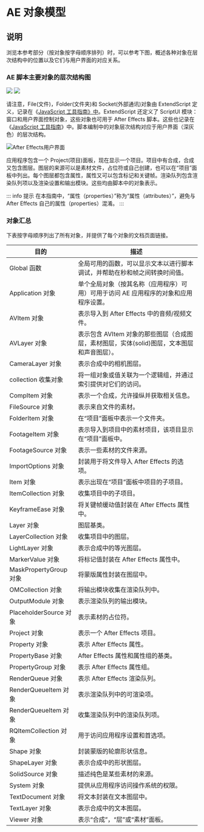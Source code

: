# AE 对象模型

## 说明

浏览本参考部分（按对象按字母顺序排列）时，可以参考下图，概述各种对象在层次结构中的位置以及它们与用户界面的对应关系。

### AE 脚本主要对象的层次结构图

![](https://mir.yuelili.com/wp-content/uploads/2021/07/1ae9650c46f14bb1310fa3b81fcccf99.png)
![](https://mir.yuelili.com/wp-content/uploads/2021/07/5c3d5e676644ade2a14106a01e0e2b0d.png)

请注意，File(文件)，Folder(文件夹)和 Socket(外部通讯)对象由 ExtendScript 定义，记录在《[JavaScript 工具指南》中](http://estk.aenhancers.com/)。ExtendScript 还定义了 ScriptUI 模块：窗口和用户界面控制对象，这些对象也可用于 After
Effects 脚本。这些也记录在《[JavaScript 工具指南](http://estk.aenhancers.com/)》中。脚本编制中的对象层次结构对应于用户界面（深灰色）的层次结构。

![After Effects用户界面](https://mir.yuelili.com/wp-content/uploads/2021/07/3d4c924e25a07dda2e1f28769be5682c.png)

应用程序包含一个 Project(项目)面板，现在显示一个项目。项目中有合成，合成又包含图层。图层的来源可以是素材文件，占位符或自己创建，也可以在“项目”面板中列出。每个图层都包含属性，属性又可以包含标记和关键帧。渲染队列包含渲染队列项以及渲染设置和输出模块。这些均由脚本中的对象表示。

::: info 提示
在本指南中，“属性（properties）”称为“属性（attributes）”，避免与 After Effects 自己的属性（properties）混淆。
:::

### 对象汇总

下表按字母顺序列出了所有对象，并提供了每个对象的文档页面链接。

| 目的                   | 描述                                                                                        |
| ---------------------- | ------------------------------------------------------------------------------------------- |
| Global 函数            | 全局可用的函数，可以显示文本以进行脚本调试，并帮助在秒和帧之间转换时间值。                  |
| Application 对象       | 单个全局对象（按其名称（应用程序）可用）可用于访问 AE 应用程序的对象和应用程序设置。        |
| AVItem 对象            | 表示导入到 After Effects 中的音频/视频文件。                                                |
| AVLayer 对象           | 表示包含 AVItem 对象的那些图层（合成图层，素材图层，实体(solid)图层，文本图层和声音图层）。 |
| CameraLayer 对象       | 表示合成中的相机图层。                                                                      |
| collection 收集对象    | 将一组对象或值关联为一个逻辑组，并通过索引提供对它们的访问。                                |
| CompItem 对象          | 表示一个合成，允许操纵并获取相关信息。                                                      |
| FileSource 对象        | 表示来自文件的素材。                                                                        |
| FolderItem 对象        | 在“项目”面板中表示一个文件夹。                                                              |
| FootageItem 对象       | 表示导入到项目中的素材项目，该项目显示在“项目”面板中。                                      |
| FootageSource 对象     | 表示一些素材的文件来源。                                                                    |
| ImportOptions 对象     | 封装用于将文件导入 After Effects 的选项。                                                   |
| Item 对象              | 表示出现在“项目”面板中项目的子项目。                                                        |
| ItemCollection 对象    | 收集项目中的子项目。                                                                        |
| KeyframeEase 对象      | 将关键帧缓动值封装在 After Effects 属性中。                                                 |
| Layer 对象             | 图层基类。                                                                                  |
| LayerCollection 对象   | 收集项目中的图层。                                                                          |
| LightLayer 对象        | 表示合成中的等光图层。                                                                      |
| MarkerValue 对象       | 将标记值封装在 After Effects 属性中。                                                       |
| MaskPropertyGroup 对象 | 将蒙版属性封装在图层中。                                                                    |
| OMCollection 对象      | 将输出模块收集在渲染队列中。                                                                |
| OutputModule 对象      | 表示渲染队列的输出模块。                                                                    |
| PlaceholderSource 对象 | 表示素材的占位符。                                                                          |
| Project 对象           | 表示一个 After Effects 项目。                                                               |
| Property 对象          | 表示 After Effects 属性。                                                                   |
| PropertyBase 对象      | After Effects 属性和属性组的基类。                                                          |
| PropertyGroup 对象     | 表示 After Effects 属性组。                                                                 |
| RenderQueue 对象       | 表示 After Effects 渲染队列。                                                               |
| RenderQueueItem 对象   | 表示渲染队列中的可渲染项。                                                                  |
| RenderQueueItem 对象   | 收集渲染队列中的渲染队列项。                                                                |
| RQItemCollection 对象  | 用于访问应用程序设置和首选项。                                                              |
| Shape 对象             | 封装蒙版的轮廓形状信息。                                                                    |
| ShapeLayer 对象        | 表示合成中的形状图层。                                                                      |
| SolidSource 对象       | 描述纯色是某些素材的来源。                                                                  |
| System 对象            | 提供从应用程序访问操作系统的权限。                                                          |
| TextDocument 对象      | 将文本封装在文本图层中。                                                                    |
| TextLayer 对象         | 表示合成中的文本图层。                                                                      |
| Viewer 对象            | 表示“合成”，“层”或“素材”面板。                                                              |
